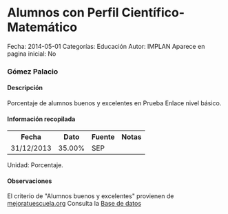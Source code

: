 Alumnos con Perfil Científico-Matemático
=====

Fecha: 2014-05-01
Categorías: Educación
Autor: IMPLAN
Aparece en pagina inicial: No

### Gómez Palacio

#### Descripción

Porcentaje de alumnos buenos y excelentes en Prueba Enlace nivel básico.

#### Información recopilada

<table class="table table-hover table-bordered matriz">
  <tr><th>Fecha</th><th>Dato</th><th>Fuente</th><th>Notas</th></tr>
  <tr><td class="centrado">31/12/2013</td><td class="derecha">35.00%</td><td>SEP</td><td></td></tr>
</table>

Unidad: Porcentaje.

#### Observaciones

El criterio de "Alumnos buenos y excelentes" provienen de [mejoratuescuela.org](http://www.mejoratuescuela.org)
Consulta la [Base de datos](http://www.enlace.sep.gob.mx/content/ba/pages/base_de_datos_completa_2013/)
